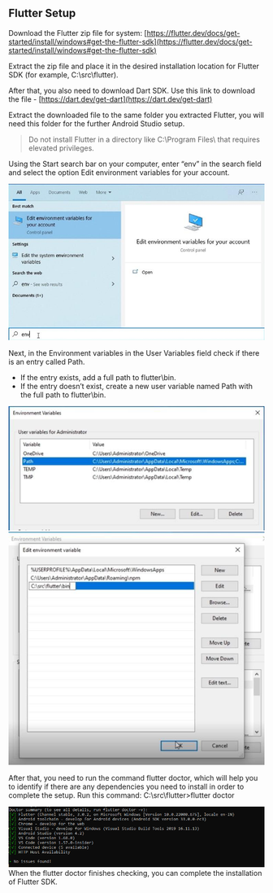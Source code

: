 ## Flutter Setup

Download the Flutter zip file for system: [https://flutter.dev/docs/get-started/install/windows#get-the-flutter-sdk](https://flutter.dev/docs/get-started/install/windows#get-the-flutter-sdk)

Extract the zip file and place it in the desired installation location for Flutter SDK (for example, C:\src\flutter).

After that, you also need to download Dart SDK. Use this link to download the file - [https://dart.dev/get-dart](https://dart.dev/get-dart)

Extract the downloaded file to the same folder you extracted Flutter, you will need this folder for the further Android Studio setup.

> Do not install Flutter in a directory like C:\Program Files\ that requires elevated privileges.

Using the Start search bar on your computer, enter “env” in the search field and select the option Edit environment variables for your account.

![6](../images/6.jpg)

Next, in the Environment variables in the User Variables field check if there is an entry called Path.

* If the entry exists, add a full path to flutter\bin.
* If the entry doesn’t exist, create a new user variable named Path with the full path to flutter\bin.

![7](../images/7.jpg)
![8](../images/8.jpg)

After that, you need to run the command flutter doctor, which will help you to identify if there are any dependencies you need to install in order to complete the setup.
Run this command:
    C:\src\flutter>flutter doctor

![9](../images/9.png)
When the flutter doctor finishes checking, you can complete the installation of Flutter SDK.